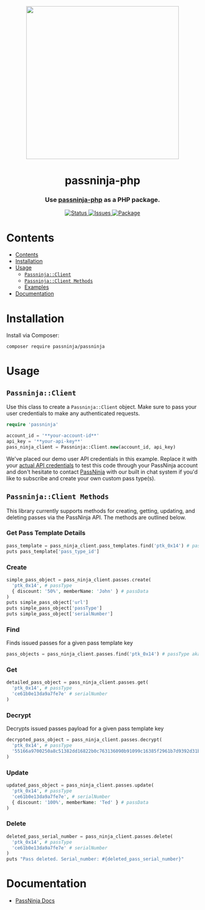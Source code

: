 <p align="center">
    <img width="400px" src=https://user-images.githubusercontent.com/1587270/74537466-25c19e00-4f08-11ea-8cc9-111b6bbf86cc.png>
</p>
<h1 align="center">passninja-php</h1>
<h3 align="center">
Use <a href="https://passninja.com/docs">passninja-php</a> as a PHP package.</h3>
<div align="center">
    <a href="https://github.com/flomio/passninja-php">
        <img alt="Status" src="https://img.shields.io/badge/status-active-success.svg" />
    </a>
    <a href="https://github.com/flomio/passninja-php/issues">
        <img alt="Issues" src="https://img.shields.io/github/issues/flomio/passninja-php.svg" />
    </a>
    <a href="https://packagist.org/packages/passninja/passninja">
        <img alt="Package" src="https://img.shields.io/gem/v/passninja.svg?style=flat-square" />
    </a>
</div>

# Contents
- [Contents](#contents)
- [Installation](#installation)
- [Usage](#usage)
  - [`Passninja::Client`](#passninjaclient)
  - [`Passninja::Client Methods`](#passninjaclient-methods)
  - [Examples](#examples)
- [Documentation](#documentation)

# Installation
Install via Composer:
```sh
composer require passninja/passninja
```

# Usage
## `Passninja::Client`
Use this class to create a `Passninja::Client` object. Make sure to
pass your user credentials to make any authenticated requests.
```php
require 'passninja'

account_id = '**your-account-id**'
api_key = '**your-api-key**'
pass_ninja_client = Passninja::Client.new(account_id, api_key)
```

We've placed our demo user API credentials in this example. Replace it with your
[actual API credentials](https://passninja.com/auth/profile) to test this code
through your PassNinja account and don't hesitate to contact
[PassNinja](https://passninja.com) with our built in chat system if you'd like
to subscribe and create your own custom pass type(s).

## `Passninja::Client Methods`
This library currently supports methods for creating, getting, updating, and
deleting passes via the PassNinja API. The methods are outlined below.

### Get Pass Template Details
```php
pass_template = pass_ninja_client.pass_templates.find('ptk_0x14') # pass template key
puts pass_template['pass_type_id']
```

### Create
```php
simple_pass_object = pass_ninja_client.passes.create(
  'ptk_0x14', # passType
  { discount: '50%', memberName: 'John' } # passData
)
puts simple_pass_object['url']
puts simple_pass_object['passType']
puts simple_pass_object['serialNumber']
```

### Find
Finds issued passes for a given pass template key
```php
pass_objects = pass_ninja_client.passes.find('ptk_0x14') # passType aka pass template key
```

### Get
```php
detailed_pass_object = pass_ninja_client.passes.get(
  'ptk_0x14', # passType
  'ce61b0e13da9a7fe7e' # serialNumber
)
```

### Decrypt
Decrypts issued passes payload for a given pass template key
```php
decrypted_pass_object = pass_ninja_client.passes.decrypt(
  'ptk_0x14', # passType
  '55166a9700250a8c51382dd16822b0c763136090b91099c16385f2961b7d9392d31b386cae133dca1b2faf10e93a1f8f26343ef56c4b35d5bf6cb8cd9ff45177e1ea070f0d4fe88887' # payload
)
```

### Update
```php
updated_pass_object = pass_ninja_client.passes.update(
  'ptk_0x14', # passType
  'ce61b0e13da9a7fe7e', # serialNumber
  { discount: '100%', memberName: 'Ted' } # passData
)
```

### Delete
```php
deleted_pass_serial_number = pass_ninja_client.passes.delete(
  'ptk_0x14', # passType
  'ce61b0e13da9a7fe7e' # serialNumber
)
puts "Pass deleted. Serial_number: #{deleted_pass_serial_number}"
```

# Documentation
- [PassNinja Docs](https://www.passninja.com/documentation)
